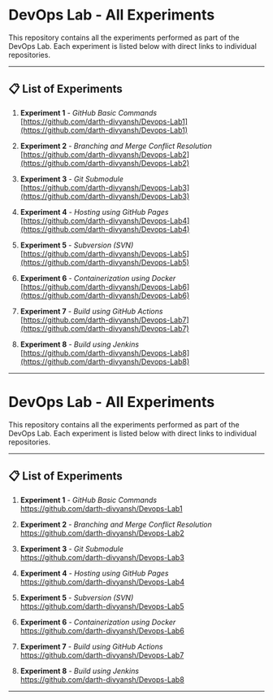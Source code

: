 # DevOps Lab - All Experiments

This repository contains all the experiments performed as part of the DevOps Lab. Each experiment is listed below with direct links to individual repositories.

---

## 📋 List of Experiments

1. **Experiment 1** - *GitHub Basic Commands*  
   [https://github.com/darth-divyansh/Devops-Lab1](https://github.com/darth-divyansh/Devops-Lab1)

2. **Experiment 2** - *Branching and Merge Conflict Resolution*  
   [https://github.com/darth-divyansh/Devops-Lab2](https://github.com/darth-divyansh/Devops-Lab2)

3. **Experiment 3** - *Git Submodule*  
   [https://github.com/darth-divyansh/Devops-Lab3](https://github.com/darth-divyansh/Devops-Lab3)

4. **Experiment 4** - *Hosting using GitHub Pages*  
   [https://github.com/darth-divyansh/Devops-Lab4](https://github.com/darth-divyansh/Devops-Lab4)

5. **Experiment 5** - *Subversion (SVN)*  
   [https://github.com/darth-divyansh/Devops-Lab5](https://github.com/darth-divyansh/Devops-Lab5)

6. **Experiment 6** - *Containerization using Docker*  
   [https://github.com/darth-divyansh/Devops-Lab6](https://github.com/darth-divyansh/Devops-Lab6)

7. **Experiment 7** - *Build using GitHub Actions*  
   [https://github.com/darth-divyansh/Devops-Lab7](https://github.com/darth-divyansh/Devops-Lab7)

8. **Experiment 8** - *Build using Jenkins*  
   [https://github.com/darth-divyansh/Devops-Lab8](https://github.com/darth-divyansh/Devops-Lab8)

---




# DevOps Lab - All Experiments

This repository contains all the experiments performed as part of the DevOps Lab. Each experiment is listed below with direct links to individual repositories.

---

## 📋 List of Experiments

1. **Experiment 1** - *GitHub Basic Commands*  
   <a href="https://github.com/darth-divyansh/Devops-Lab1" target="_blank">https://github.com/darth-divyansh/Devops-Lab1</a>

2. **Experiment 2** - *Branching and Merge Conflict Resolution*  
   <a href="https://github.com/darth-divyansh/Devops-Lab2" target="_blank">https://github.com/darth-divyansh/Devops-Lab2</a>

3. **Experiment 3** - *Git Submodule*  
   <a href="https://github.com/darth-divyansh/Devops-Lab3" target="_blank">https://github.com/darth-divyansh/Devops-Lab3</a>

4. **Experiment 4** - *Hosting using GitHub Pages*  
   <a href="https://github.com/darth-divyansh/Devops-Lab4" target="_blank">https://github.com/darth-divyansh/Devops-Lab4</a>

5. **Experiment 5** - *Subversion (SVN)*  
   <a href="https://github.com/darth-divyansh/Devops-Lab5" target="_blank">https://github.com/darth-divyansh/Devops-Lab5</a>

6. **Experiment 6** - *Containerization using Docker*  
   <a href="https://github.com/darth-divyansh/Devops-Lab6" target="_blank">https://github.com/darth-divyansh/Devops-Lab6</a>

7. **Experiment 7** - *Build using GitHub Actions*  
   <a href="https://github.com/darth-divyansh/Devops-Lab7" target="_blank">https://github.com/darth-divyansh/Devops-Lab7</a>

8. **Experiment 8** - *Build using Jenkins*  
   <a href="https://github.com/darth-divyansh/Devops-Lab8" target="_blank">https://github.com/darth-divyansh/Devops-Lab8</a>

---
